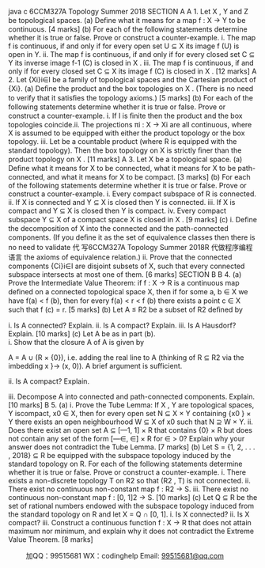 java c
6CCM327A   Topology 
Summer   2018 
SECTION A 
A 1. Let   X   ,   Y   and   Z   be   topological   spaces.
(a)    Deﬁne   what   it   means   for   a   map   f   : X   →   Y   to   be   continuous.          [4   marks]
(b)    For   each   of the   following   statements   determine   whether   it   is   true   or   false.   Prove   or   construct   a   counter-example.
i.   The   map   f   is   continuous,   if   and   only   if   for   every   open   set   U ⊆ X   its image   f   (U)   is   open   in   Y.
ii.   The   map   f   is   continuous,   if   and   only   if   for   every   closed   set   C ⊆ Y   its   inverse   image   f-1   (C)   is   closed   in   X   .
iii.   The   map   f   is   continuous,   if   and   only   if   for   every   closed   set   C ⊆ X   its   image   f   (C)   is   closed   in   X   .    [12   marks]
A 2. Let {Xi}i∈I      be   a   family   of   topological   spaces   and  the   Cartesian product   of   {Xi}.
(a)    Deﬁne   the   product   and   the   box   topologies   on   X   .    (There   is   no   need   to
verify   that   it   satisﬁes   the   topology   axioms.)                                                                                              [5   marks]
(b)    For   each   of the   following   statements   determine   whether   it   is   true   or   false.   Prove   or   construct   a   counter-example.
i.   If   I   is   ﬁnite   then   the   product   and   the   box   topologies   coincide.ii.   The   projections   πi    : X   →   Xi    are   all   continuous,   where   X   is   assumed   to   be   equipped   with   either   the   product   topology   or   the   box   topology.
iii.   Let  be   a   countable   product   (where   R   is   equipped
with the   standard topology).    Then the   box topology   on   X   is   strictly   ﬁner   than   the   product   topology   on   X   .  [11   marks]
A 3. Let   X   be   a   topological   space.
(a)    Deﬁne   what   it   means   for   X   to   be   connected,   what   it   means   for   X   to   be   path-connected,   and   what   it   means   for   X   to   be   compact.       [3   marks]
(b)    For   each   of the   following   statements   determine   whether   it   is   true   or
false.   Prove   or   construct   a   counter-example.
i.    Every   compact   subspace   of R   is   connected.
ii.   If X   is   connected   and   Y ⊆ X   is   closed   then   Y   is   connected.
iii.   If   X   is   compact   and   Y ⊆ X   is   closed   then   Y   is   compact.
iv.    Every   compact   subspace   Y ⊆ X   of a   compact   space   X   is   closed   in   X   .        [9   marks]
(c)            i.    Deﬁne   the   decomposition   of X   into   the   connected   and   the
path-connected   components.    (If you   deﬁne   it   as   the   set   of
equivalence   classes   then   there   is   no   need   to   validate 代 写6CCM327A Topology Summer 2018R
代做程序编程语言  the   axioms   of   equivalence   relation.)
ii.    Prove   that   the   connected   components   {Ci}i∈I    are   disjoint   subsets   of   X,   such   that   every   connected   subspace   intersects   at   most   one   of them.    [6   marks]
SECTION B 
B 4. (a)   Prove the Intermediate Value Theorem:   if f   : X   → R   is a continuous
map deﬁned on a connected topological space   X,   then   if for   some
a,   b   ∈ X   we   have   f(a) < f (b), then for every f(a) < r < f (b) there exists a point c ∈ X such that f (c) = r. [5 marks]
(b)   Let A   ≤ R2    be   a subset   of R2      deﬁned by

i.   Is   A   connected?   Explain.
ii.   Is   A   compact?   Explain.
iii.   Is A   Hausdorf?   Explain.           [10   marks]
(c)   Let   A   be   as   in   part   (b).   
i.   Show that the closure A   of A   is given by

A = A ∪ (R   × {0}),
i.e.   adding the real line to A   (thinking of R ⊆ R2      via the imbedding
x   }→   (x,   0)).   A brief argument is sufficient.

ii.   Is   A   compact?   Explain.

iii.   Decompose A   into connected and path-connected components.   Explain.       [10   marks]
B 5. (a)            i.    Prove   the   Tube   Lemma:   If X   ,   Y   are   topological   spaces,   Y   iscompact,   x0      ∈ X,   then   for   every   open   set   N ⊆ X   × Y   containing   {x0   }   × Y   there   exists   an   open   neighbourhood   W ⊆ X   of   x0    such that   N ⊇ W   × Y. 
ii.    Does   there   exist   an   open   set   A ⊆ [—1, 1]   × R   that   contains   {0}   × R   but   does   not   contain   any   set   of   the   form   [—∈, ∈]   × R   for   ∈   >   0?
Explain   why   your   answer   does   not   contradict   the   Tube   Lemma.       [7   marks]
(b)    Let   S   =   {1,   2, . . . ,   2018} ⊆ R   be   equipped   with   the   subspace   topology   induced   by   the   standard   topology   on   R.   For   each   of the   following
statements   determine   whether   it   is   true   or   false.   Prove   or   construct   a   counter-example.
i.   There   exists   a   non-discrete   topology   T   on   R2    so   that   (R2   ,   T)   is   not connected.
ii.   There   exist   no   continuous   non-constant   map   f   : R2    →   S.
iii.   There   exist   no   continuous   non-constant   map   f   :   [0, 1]2    →   S.        [10   marks]
(c)    Let   Q ⊆ R   be   the   set   of rational   numbers   endowed   with   the   subspace
topology   induced   from   the   standard   topology   on   R   and   let   X   = Q ∩   [0, 1].
i.    Is   X   connected?
ii.   Is   X   compact?
iii.      Construct   a   continuous   function   f   : X   → R   that   does   not   attain
maximum   nor   minimum,   and   explain   why   it   does   not   contradict   the Extreme   Value   Theorem.       [8   marks]





         
加QQ：99515681  WX：codinghelp  Email: 99515681@qq.com
